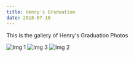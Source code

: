 ```yaml
---
title: Henry's Graduation
date: 2018-07-18
---
```

This is the gallery of Henry's Graduation Photos

![Img 1](/posts/img/Henry_Graduation/med1.png)
![Img 3](/posts/img/Henry_Graduation/med3.png)
![Img 2](/posts/img/Henry_Graduation/med2.jpg)
